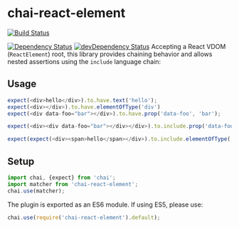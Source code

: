 # chai-react-element
[![Build Status](https://travis-ci.org/electricmonk/chai-react-element.png)](https://travis-ci.org/electricmonk/chai-react-element)

[![Dependency Status](https://david-dm.org/electricmonk/chai-react-element)](https://david-dm.org/electricmonk/chai-react-element)
[![devDependency Status](https://david-dm.org/electricmonk/chai-react-element/dev-status.svg)](https://david-dm.org/electricmonk/chai-react-element#info=devDependencies)
Accepting a React VDOM (`ReactElement`) root, this library provides chaining behavior and allows nested assertions using the `include` language chain:

## Usage
```javascript
expect(<div>hello</div>).to.have.text('hello');
expect(<div></div>).to.have.elementOfType('div')
expect(<div data-foo="bar"></div>).to.have.prop('data-foo', 'bar');

expect(<div><div data-foo="bar"></div></div>).to.include.prop('data-foo', 'bar');

expect(expect(<div><span>hello</span></div>).to.include.elementOfType('span').with.text('hello');

```

## Setup
```javascript
import chai, {expect} from 'chai';
import matcher from 'chai-react-element';
chai.use(matcher);
```

The plugin is exported as an ES6 module. If using ES5, please use:
```javascript
chai.use(require('chai-react-element').default);
```
